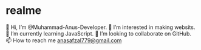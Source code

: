 # realme
 
👋 Hi, I’m @Muhammad-Anus-Developer.
👀 I’m interested in making websits.
🌱 I’m currently learning JavaScript.
💞️ I’m looking to collaborate on GitHub.
📫 How to reach me anasafzal779@gmail.com

